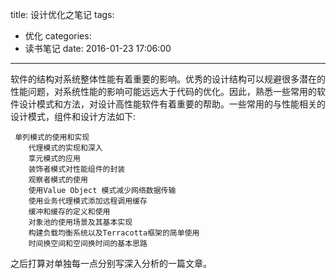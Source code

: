 title: 设计优化之笔记
tags:
  - 优化
categories:
  - 读书笔记
date: 2016-01-23 17:06:00
---
软件的结构对系统整体性能有着重要的影响。优秀的设计结构可以规避很多潜在的性能问题，对系统性能的影响可能远远大于代码的优化。因此，熟悉一些常用的软件设计模式和方法，对设计高性能软件有着重要的帮助。一些常用的与性能相关的设计模式，组件和设计方法如下:
    
     单列模式的使用和实现
        代理模式的实现和深入
        享元模式的应用
        装饰者模式对性能组件的封装
        观察者模式的使用
        使用Value Object 模式减少网络数据传输
        使用业务代理模式添加远程调用缓存
        缓冲和缓存的定义和使用
        对象池的使用场景及其基本实现
        构建负载均衡系统以及Terracotta框架的简单使用
        时间换空间和空间换时间的基本思路

 之后打算对单独每一点分别写深入分析的一篇文章。